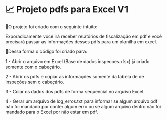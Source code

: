 # 📈 Projeto pdfs para Excel V1

🧾O projeto foi criado com o seguinte  intuito:

Exporadicamente  você irá receber relatórios de fiscalização  em pdf e você precisará passar as informações desses pdfs para um planilha em excel.

🐍Dessa forma o código foi criado para:

1 -  Abrir o arquivo em Excel (Base de dados inspecoes.xlsx) já criado somente com o cabeçário.

2 - Abrir os pdfs e copiar as informações somente da tabela de  de inspeções sem o cabeçário.

3 -  Colar os dados dos pdfs de forma sequencial no arquivo Excel.

4 - Gerar um arquivo de log_erros.txt para informar se algum arquivo pdf não foi mandado por conter algum erro ou se algum arquivo dentro não foi mandado para o Excel por não estar em pdf.
